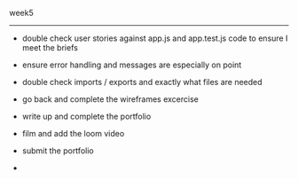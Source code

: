 week5

***
- double check user stories against app.js and app.test.js code to ensure I meet the briefs
- ensure error handling and messages are especially on point 
- double check imports / exports and exactly what files are needed 

- go back and complete the wireframes excercise
- write up and complete the portfolio
- film and add the loom video
- submit the portfolio
- 